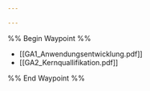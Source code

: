```yaml
---

---
```

%% Begin Waypoint %%
- [[GA1_Anwendungsentwicklung.pdf]]
- [[GA2_Kernquallifikation.pdf]]

%% End Waypoint %%